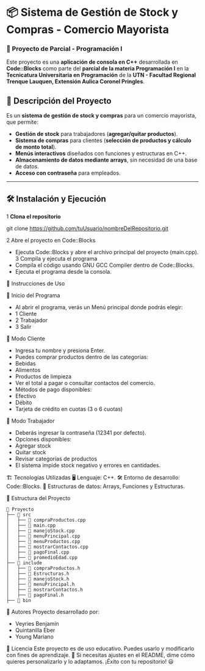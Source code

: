# 📦 Sistema de Gestión de Stock y Compras - Comercio Mayorista

### 📌 Proyecto de Parcial - Programación I

Este proyecto es una **aplicación de consola en C++** desarrollada en **Code::Blocks** como parte del **parcial de la materia Programación I** en la **Tecnicatura Universitaria en Programación** de la **UTN - Facultad Regional Trenque Lauquen, Extensión Aulica Coronel Pringles**.

## 🚀 Descripción del Proyecto

Es un **sistema de gestión de stock y compras** para un comercio mayorista, que permite:
- **Gestión de stock** para trabajadores (**agregar/quitar productos**).
- **Sistema de compras** para clientes (**selección de productos y cálculo de monto total**).
- **Menús interactivos** diseñados con funciones y estructuras en C++.
- **Almacenamiento de datos mediante arrays**, sin necesidad de una base de datos.
- **Acceso con contraseña** para empleados.

---

## 🛠️ Instalación y Ejecución

1 **Clona el repositorio**  

git clone https://github.com/tuUsuario/nombreDelRepositorio.git

2 Abre el proyecto en Code::Blocks
- Ejecuta Code::Blocks y abre el archivo principal del proyecto (main.cpp).
3 Compila y ejecuta el programa
- Compila el código usando GNU GCC Compiler dentro de Code::Blocks.
- Ejecuta el programa desde la consola.

📜 Instrucciones de Uso

🔹 Inicio del Programa
- Al abrir el programa, verás un Menú principal donde podrás elegir:
- 1 Cliente
- 2 Trabajador
- 3 Salir
  
🔹 Modo Cliente
- Ingresa tu nombre y presiona Enter.
- Puedes comprar productos dentro de las categorías:
- Bebidas
- Alimentos
- Productos de limpieza
- Ver el total a pagar o consultar contactos del comercio.
- Métodos de pago disponibles:
- Efectivo
- Débito
- Tarjeta de crédito en cuotas (3 o 6 cuotas)

  
🔹 Modo Trabajador
- Deberás ingresar la contraseña (12341 por defecto).
- Opciones disponibles:
- Agregar stock
- Quitar stock
- Revisar categorías de productos
- El sistema impide stock negativo y errores en cantidades.

🏗️ Tecnologías Utilizadas
🖥️ Lenguaje: C++.
🛠️ Entorno de desarrollo: Code::Blocks.
📌 Estructuras de datos: Arrays, Funciones y Estructuras.

📂 Estructura del Proyecto

```
📂 Proyecto
├── 📁 src
│   ├── 📄 compraProductos.cpp
│   ├── 📄 main.cpp
│   ├── 📄 manejoStock.cpp
│   ├── 📄 menuPrincipal.cpp
│   ├── 📄 menuProductos.cpp
│   ├── 📄 mostrarContactos.cpp
│   ├── 📄 pagoFinal.cpp
│   ├── 📄 promedioEdad.cpp
├── 📁 include
│   ├── 📄 compraProductos.h
│   ├── 📄 Estructuras.h
│   ├── 📄 manejoStock.h
│   ├── 📄 menuPrincipal.h
│   ├── 📄 mostrarContactos.h
│   ├── 📄 pagoFinal.h
├── 📁 bin
```

👥 Autores
Proyecto desarrollado por:
- Veyries Benjamín
- Quintanilla Eber
- Young Mariano

📜 Licencia
Este proyecto es de uso educativo. Puedes usarlo y modificarlo con fines de aprendizaje. 🚀
Si necesitas ajustes en el README, dime cómo quieres personalizarlo y lo adaptamos. ¡Éxito con tu repositorio! 😃





